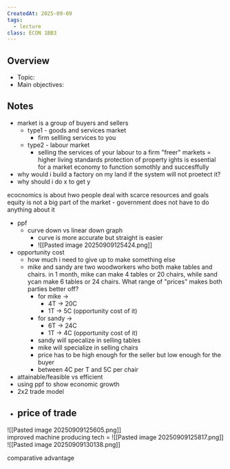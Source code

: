 ```yaml
---
CreatedAt: 2025-09-09
tags:
  - lecture
class: ECON 1BB3
---
```

## Overview
- Topic:
- Main objectives:

## Notes
- market is a group of buyers and sellers
	- type1 - goods and services market
		- firm sellling services to you
	- type2 - labour market
		- selling the services of your labour to a firm
"freer" markets = higher living standards
protection of property ights is essential for a market economy to function somothly and succesffully 
- why would i build a factory on my land if the system will not proetect it?
- why should i do x to get y

ecocnomics  is about hwo people deal with scarce resources and goals
equity is not a big part of the market - government does not have to do anything about it

- ppf
	- curve down vs linear down graph
		- curve is more accurate but straight is easier
		- ![[Pasted image 20250909125424.png]]
- opportunity cost
	- how much i need to give up to make something else
	- mike and sandy are two woodworkers who both make tables and chairs. in 1 month, mike can make 4 tables or 20 chairs, while sand ycan make 6 tables or 24 chairs. What range of "prices" makes both parties better off?
		- for mike -> 
			- 4T -> 20C
			- 1T -> 5C (opportunity cost of it)
		- for sandy ->
			- 6T -> 24C
			- 1T -> 4C (opportunity cost of it)
		- sandy will specalize in selling tables
		- mike will specialize in selling chairs
		- price has to be high enough for the seller but low enough for the buyer
		- between 4C per T and 5C per chair
- attainable/feasible vs efficient
- using ppf to show economic growth
- 2x2 trade model
- price of trade
	- 
![[Pasted image 20250909125605.png]]	  
improved machine producing tech = 
![[Pasted image 20250909125817.png]]
![[Pasted image 20250909130138.png]]

comparative advantage
